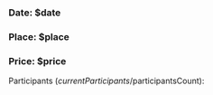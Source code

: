 ### Date: $date

### Place: $place

### Price: $price

Participants ($currentParticipants/$participantsCount):

